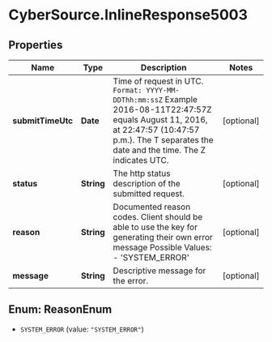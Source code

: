 # CyberSource.InlineResponse5003

## Properties
Name | Type | Description | Notes
------------ | ------------- | ------------- | -------------
**submitTimeUtc** | **Date** | Time of request in UTC. `Format: YYYY-MM-DDThh:mm:ssZ`  Example 2016-08-11T22:47:57Z equals August 11, 2016, at 22:47:57 (10:47:57 p.m.). The T separates the date and the time. The Z indicates UTC.  | [optional] 
**status** | **String** | The http status description of the submitted request. | [optional] 
**reason** | **String** | Documented reason codes. Client should be able to use the key for generating their own error message Possible Values:   - 'SYSTEM_ERROR'  | [optional] 
**message** | **String** | Descriptive message for the error. | [optional] 


<a name="ReasonEnum"></a>
## Enum: ReasonEnum


* `SYSTEM_ERROR` (value: `"SYSTEM_ERROR"`)




